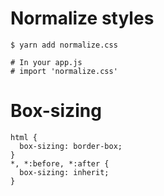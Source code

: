 # Normalize styles

```
$ yarn add normalize.css

# In your app.js
# import 'normalize.css'
```

# Box-sizing

```
html {
  box-sizing: border-box;
}
*, *:before, *:after {
  box-sizing: inherit;
}
```
